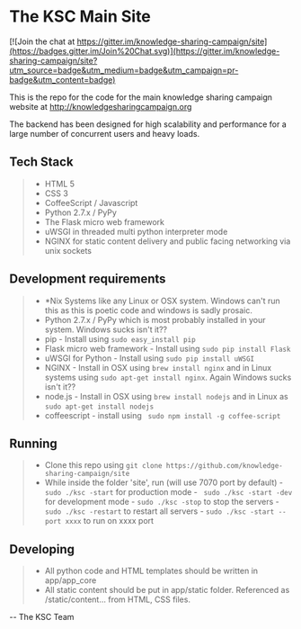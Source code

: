 The KSC Main Site
===============

[![Join the chat at https://gitter.im/knowledge-sharing-campaign/site](https://badges.gitter.im/Join%20Chat.svg)](https://gitter.im/knowledge-sharing-campaign/site?utm_source=badge&utm_medium=badge&utm_campaign=pr-badge&utm_content=badge)

This is the repo for the code for the main knowledge sharing campaign website at http://knowledgesharingcampaign.org

The backend has been designed for high scalability and performance for a large number of concurrent users and heavy loads.

Tech Stack
-------------
> - HTML 5
> - CSS 3
> - CoffeeScript / Javascript
> - Python 2.7.x / PyPy
> - The Flask micro web framework
> - uWSGI in threaded multi python interpreter mode
> - NGINX for static content delivery and public facing networking via unix sockets


Development requirements
--------------------------------
> - *Nix Systems like any Linux or OSX system. Windows can't run this as this is poetic code and windows is sadly prosaic.
> - Python 2.7.x / PyPy which is most probably installed in your system. Windows sucks isn't it??
> - pip - Install using ``` sudo easy_install pip ```
> - Flask micro web framework - Install using ``` sudo pip install Flask ```
> - uWSGI for Python - Install using ``` sudo pip install uWSGI ```
> - NGINX - Install in OSX using ``` brew install nginx ``` and in Linux systems using ``` sudo apt-get install nginx ```. Again Windows sucks isn't it??
> - node.js - Install in OSX using ``` brew install nodejs ``` and in Linux as ``` sudo apt-get install nodejs ```
> - coffeescript - install using ``` sudo npm install -g coffee-script```

Running
----------
> - Clone this repo using ``` git clone https://github.com/knowledge-sharing-campaign/site ```
> - While inside the folder 'site',  run (will use 7070 port by default)
    - ``` sudo ./ksc -start ``` for production mode
    - ``` sudo ./ksc -start -dev``` for development mode
    - ``` sudo ./ksc -stop ``` to stop the servers
    - ``` sudo ./ksc -restart ``` to restart all servers
    - ``` sudo ./ksc -start --port xxxx ``` to run on xxxx port

Developing
--------------
> - All python code and HTML templates should be written in app/app_core
> - All static content should be put in app/static folder. Referenced as /static/content... from HTML, CSS files.


-- The KSC Team

